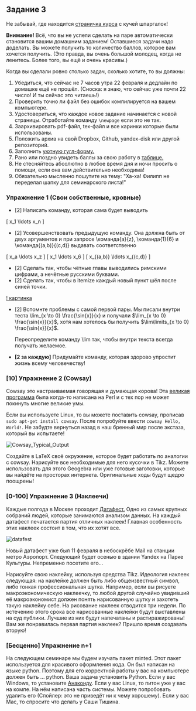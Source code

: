 ## Задание 3

Не забывай, где находится [страничка курса](https://fulyankin.github.io/LaTeX/) с кучей шпаргалок!

**Внимание!** Всё, что вы не успели сделать на паре автоматически становится вашим домашним заданием! Оставшиеся задачи надо доделать. Вы можете получить то количество баллов, которое вам хочется получить. (Это правда, вы очень большой молодец, когда не ленитесь. Более того, вы ещё и очень красивы.)

Когда вы сделали ровно столько задач, сколько хотите, то вы должны:

1. Убедиться, что сейчас не 7 часов утра 22 февраля и дедлайн по домашке ещё не прошёл. (Сноска: я знаю, что сейчас уже почти 22 число! И ты сейчас это читаешь!)
2. Проверить точно ли файл без ошибок компилируется на вашем компьютере.
3. Удостовериться, что каждое новое задание начинается с новой страницы. Отработайте команду `\newpage` если это не так.
4. Заархивировать pdf-файл, tex-файл и все каринки которые были использованы.
5. Положить архив на	свой	Dropbox,	Github,	yandex-disk	или
другой	репозиторий.
6. Заполнить	[уютную	гугл-форму.](https://docs.google.com/forms/d/e/1FAIpQLSe11kxKVfv07iCL1E9yNX7ll9swKImiVwRr1H70lslGzInRSg/viewform)
7. Рано или поздно увидеть баллы за свою работу в [таблице.](https://docs.google.com/spreadsheets/d/1hXMpXN2sM4osNTvlvtVqH5_5WQMY2p4LHrDcEPZCioc/edit?usp=sharing)
8. Не стесняйтесь абсолютно в любое время дня и ночи просить о помощи, если она вам действительно необходима!
9. Обязательно мысленно пошутите на тему: "Ха-ха! Филипп не переделал шапку для семинарского листа!"

### Упражнение 1 (Свои собственные, кровные)

- [2] Написать команду, которая сама будет выводить

\[ x_1 \ldots x_n \]

- [2] Усовершенствовать предыдущую команду. Она должна быть от двух аргументов и при запросе \команда{a}{z}, \команда{1}{6} и \команда{(a,b)}{(c,d)} выдавать соответственно

\[ x_a \ldots x_z \]
\[ x_1 \ldots x_6 \]
\[ x_{(a,b)} \ldots x_{(c,d)} \]

- [2] Сделать так, чтобы чётные главы выводились римскими цифрами, а нечётные русскими буквами.
- [2] Сделать так, чтобы в itemize каждый новый пункт шёл после синей точки.

[! картинка]( )

- [2] Вспомнте проблемы с самой первой пары. Мы писали внутри теста \lim_{x \to 0} \frac{\sin{x}}{x} и получали $\lim_{x \to 0} \frac{\sin{x}}{x}$, хотя нам хотелось бы получить $\lim\limits_{x \to 0} \frac{\sin{x}}{x}$.

   Переопределите команду \lim так, чтобы внутри текста всегда получать желаемое.

- **[2 за каждую]** Придумайте команду, которая здорово упростит жизнь всему человечеству!

### [10] Упражнение 2 (Cowsay)

Cowsay это настраиваемая говорящая и думающая корова! Эта [великая программа](http://citkit.ru/articles/679/) была когда-то написана на Perl и с тех пор не может покинуть многие великие умы.

Если вы используете Linux, то вы можете поставить cowsay, прописав `sudo apt-get install cowsay`. После попробуйте ввести `cowsay Hello, World!`. Не забудте вернуться назад в наш бренный мир после экстаза, который вы испытаете!

![Cowsay_Typical_Output](https://upload.wikimedia.org/wikipedia/commons/8/80/Cowsay_Typical_Output.png)

Создайте в LaTeX своё окружение, которое будет работать по аналогии с cowsay. Нарисуйте все необходимые для него кусочки в Tikz. Можете использовать для этого Geogebra или уже готовые заготовки, которые вы найдёте на просторах интернета. Оригинальные ходы будут щедро поощрены!

### [0-100] Упражнение 3 (Наклеечи)

Каждые полгода в Москве проходит [Датафест.](http://datafest.ru/) Одно из самых крупных собраний людей, которые занимаются анализом данных. На каждый датафест печатается партия отличных наклеек! Главная особенность этих наклеек состоит в том, что их хотят все.

![datafest]( )

Новый датафест уже был 11 февраля в небоскрёбе Mail на станции метро Аэропорт. Следующий будет осенью в здании Yandex на Парке Культуры. Непременно посетите его...

Нарисуйте свою наклейку, используя средства Tikz. Идеология наклеек следующая: на наклейке должен быть либо общеизвестный символ, либо тонкая профессиональная шутка. Например, если вы рисуете макроэкономическую наклеечку, то любой другой случайно увидивший её макроэкономист должен понять нарисованную шутку и захотеть такую наклейку себе. На рисование наклеек отводится три недели. По истечению этого срока все нарисованные наклейки будут выставлены на суд публики. Лучшие из них будут напечатаны и растиражированы! Вам же понравилась первая партия наклеек? Пришло время создавать вторую!

### [Бесценно] Упражнение n+1

На следующем семинаре мы будем изучать пакет minted. Этот пакет используется для красивого оформления кода. Он был написан на языке python. Поэтому для его корректной работы у вас на компьютере должен быть ... python. Ваша задача установить Python. Если у вас Windows, то установите [Анаконду](https://www.continuum.io/downloads). Если у вас Linux, то питон уже у вас на компе. На нём написана часть системы. Можете попробовать удалить его (Спойлер: это не приведёт ни к чему хорошему). Если у вас Mac, то спросите что делать у Саши Тишина. 

